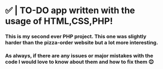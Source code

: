 # ✅ | TO-DO app written with the usage of HTML,CSS,PHP!
### This is my second ever PHP project. This one was slightly harder than the pizza-order website but a lot more interesting.
### As always, if there are any issues or major mistakes with the code I would love to know about them and how to fix them 😊
